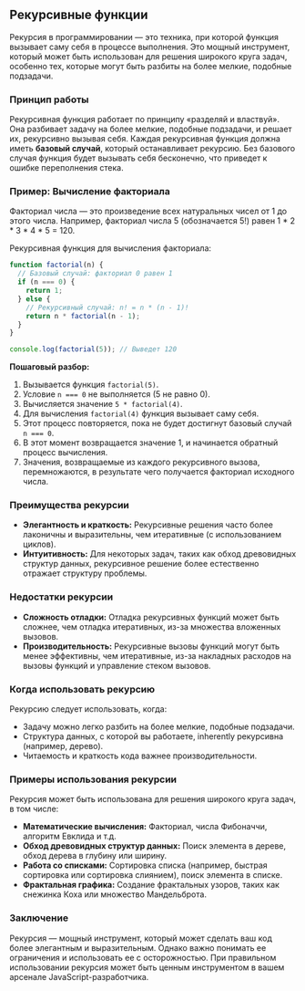 ## Рекурсивные функции

Рекурсия в программировании — это техника, при которой функция вызывает саму себя в процессе выполнения. Это мощный инструмент, который может быть использован для решения широкого круга задач, особенно тех, которые могут быть разбиты на более мелкие, подобные подзадачи.

### Принцип работы

Рекурсивная функция работает по принципу «разделяй и властвуй». Она разбивает задачу на более мелкие, подобные подзадачи, и решает их, рекурсивно вызывая себя. Каждая рекурсивная функция должна иметь **базовый случай**, который останавливает рекурсию. Без базового случая функция будет вызывать себя бесконечно, что приведет к ошибке переполнения стека.

### Пример: Вычисление факториала

Факториал числа — это произведение всех натуральных чисел от 1 до этого числа. Например, факториал числа 5 (обозначается 5!) равен 1 * 2 * 3 * 4 * 5 = 120.

Рекурсивная функция для вычисления факториала:

```javascript
function factorial(n) {
  // Базовый случай: факториал 0 равен 1
  if (n === 0) {
    return 1;
  } else {
    // Рекурсивный случай: n! = n * (n - 1)!
    return n * factorial(n - 1);
  }
}

console.log(factorial(5)); // Выведет 120
```

**Пошаговый разбор:**

1. Вызывается функция `factorial(5)`.
2. Условие `n === 0` не выполняется (5 не равно 0).
3. Вычисляется значение `5 * factorial(4)`.
4. Для вычисления `factorial(4)` функция вызывает саму себя.
5. Этот процесс повторяется, пока не будет достигнут базовый случай `n === 0`.
6. В этот момент возвращается значение 1, и начинается обратный процесс вычисления.
7. Значения, возвращаемые из каждого рекурсивного вызова, перемножаются, в результате чего получается факториал исходного числа.

### Преимущества рекурсии

* **Элегантность и краткость:** Рекурсивные решения часто более лаконичны и выразительны, чем итеративные (с использованием циклов).
* **Интуитивность:** Для некоторых задач, таких как обход древовидных структур данных, рекурсивное решение более естественно отражает структуру проблемы.

### Недостатки рекурсии

* **Сложность отладки:** Отладка рекурсивных функций может быть сложнее, чем отладка итеративных, из-за множества вложенных вызовов.
* **Производительность:** Рекурсивные вызовы функций могут быть менее эффективны, чем итеративные, из-за накладных расходов на вызовы функций и управление стеком вызовов.

### Когда использовать рекурсию

Рекурсию следует использовать, когда:

* Задачу можно легко разбить на более мелкие, подобные подзадачи.
* Структура данных, с которой вы работаете, inherently рекурсивна (например, дерево).
* Читаемость и краткость кода важнее производительности.

### Примеры использования рекурсии

Рекурсия может быть использована для решения широкого круга задач, в том числе:

* **Математические вычисления:** Факториал, числа Фибоначчи, алгоритм Евклида и т.д.
* **Обход древовидных структур данных:** Поиск элемента в дереве, обход дерева в глубину или ширину.
* **Работа со списками:** Сортировка списка (например, быстрая сортировка или сортировка слиянием), поиск элемента в списке.
* **Фрактальная графика:** Создание фрактальных узоров, таких как снежинка Коха или множество Мандельброта.

### Заключение

Рекурсия — мощный инструмент, который может сделать ваш код более элегантным и выразительным. Однако важно понимать ее ограничения и использовать ее с осторожностью. При правильном использовании рекурсия может быть ценным инструментом в вашем арсенале JavaScript-разработчика.
